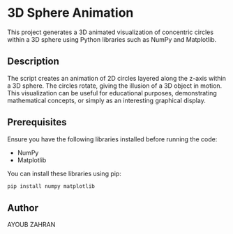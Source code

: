 # 3D Sphere Animation

This project generates a 3D animated visualization of concentric circles within a 3D sphere using Python libraries such as NumPy and Matplotlib.

## Description

The script creates an animation of 2D circles layered along the z-axis within a 3D sphere. The circles rotate, giving the illusion of a 3D object in motion. This visualization can be useful for educational purposes, demonstrating mathematical concepts, or simply as an interesting graphical display.

## Prerequisites

Ensure you have the following libraries installed before running the code:

- NumPy
- Matplotlib

You can install these libraries using pip:

```bash
pip install numpy matplotlib
```

## Author
AYOUB ZAHRAN
